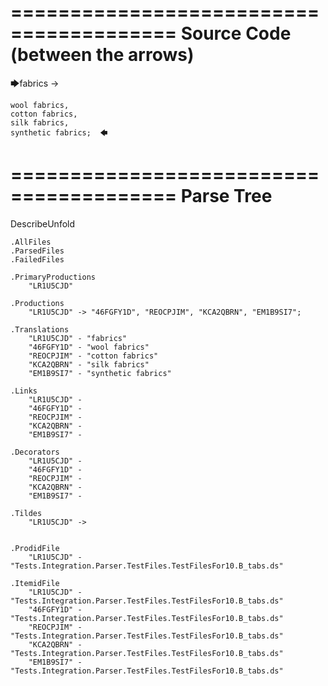 ========================================
Source Code (between the arrows)
========================================

🡆fabrics ->	

	wool fabrics,	
	cotton fabrics,		
	silk fabrics,			
	synthetic fabrics;	🡄

========================================
Parse Tree
========================================
DescribeUnfold

    .AllFiles
    .ParsedFiles
    .FailedFiles

    .PrimaryProductions
        "LR1U5CJD" 

    .Productions
        "LR1U5CJD" -> "46FGFY1D", "REOCPJIM", "KCA2QBRN", "EM1B9SI7";

    .Translations
        "LR1U5CJD" - "fabrics"
        "46FGFY1D" - "wool fabrics"
        "REOCPJIM" - "cotton fabrics"
        "KCA2QBRN" - "silk fabrics"
        "EM1B9SI7" - "synthetic fabrics"

    .Links
        "LR1U5CJD" - 
        "46FGFY1D" - 
        "REOCPJIM" - 
        "KCA2QBRN" - 
        "EM1B9SI7" - 

    .Decorators
        "LR1U5CJD" - 
        "46FGFY1D" - 
        "REOCPJIM" - 
        "KCA2QBRN" - 
        "EM1B9SI7" - 

    .Tildes
        "LR1U5CJD" -> 


    .ProdidFile
        "LR1U5CJD" - "Tests.Integration.Parser.TestFiles.TestFilesFor10.B_tabs.ds"

    .ItemidFile
        "LR1U5CJD" - "Tests.Integration.Parser.TestFiles.TestFilesFor10.B_tabs.ds"
        "46FGFY1D" - "Tests.Integration.Parser.TestFiles.TestFilesFor10.B_tabs.ds"
        "REOCPJIM" - "Tests.Integration.Parser.TestFiles.TestFilesFor10.B_tabs.ds"
        "KCA2QBRN" - "Tests.Integration.Parser.TestFiles.TestFilesFor10.B_tabs.ds"
        "EM1B9SI7" - "Tests.Integration.Parser.TestFiles.TestFilesFor10.B_tabs.ds"

